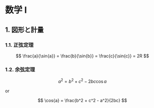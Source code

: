# 数学 Ⅰ

## 1. 図形と計量

### 1.1. 正弦定理

$$
\frac{a}{\sin{a}} = \frac{b}{\sin{b}} = \frac{c}{\sin{c}} = 2R
$$

### 1.2. 余弦定理

$$
a^2 = b^2 + c^2 -2bc \cos{a}
$$

or

$$
\cos{a} = \frac{b^2 + c^2 - a^2}{2bc}
$$
